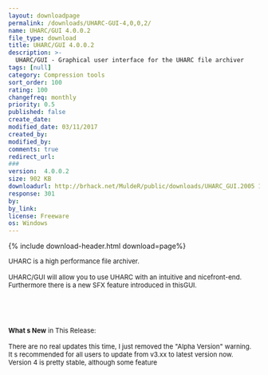 ```yaml
---
layout: downloadpage
permalink: /downloads/UHARC-GUI-4,0,0,2/
name: UHARC/GUI 4.0.0.2
file_type: download
title: UHARC/GUI 4.0.0.2
description: >-
  UHARC/GUI - Graphical user interface for the UHARC file archiver
tags: [null]
category: Compression tools
sort_order: 100
rating: 100
changefreq: monthly
priority: 0.5
published: false
create_date:
modified_date: 03/11/2017
created_by:
modified_by:
comments: true
redirect_url:
###
version:  4.0.0.2
size: 902 KB
downloadurl: http://brhack.net/MuldeR/public/downloads/UHARC_GUI.2005 11 24.exe
response: 301
by:
by_link:
license: Freeware
os: Windows
---
```


{% include download-header.html download=page%}

<p style="fix-download-text !important">
<p><font size="2"><p>UHARC is a high performance file archiver.<br />
<br />
UHARC/GUI will allow you to use UHARC with an intuitive and nicefront-end. Furthermore there is a new SFX feature introduced in thisGUI.</p>
<!-- google_ad_section_end -->
<p>&#160;</p>
<div class="celltext_big"><br />
<br />
<strong>What s New</strong> in This Release:<br />
<br />
There are no real updates this time, I just removed the "Alpha Version" warning.<br />
It s recommended for all users to update from v3.xx to latest version now.<br />
Version 4 is pretty stable, although some feature</div></p></p>
